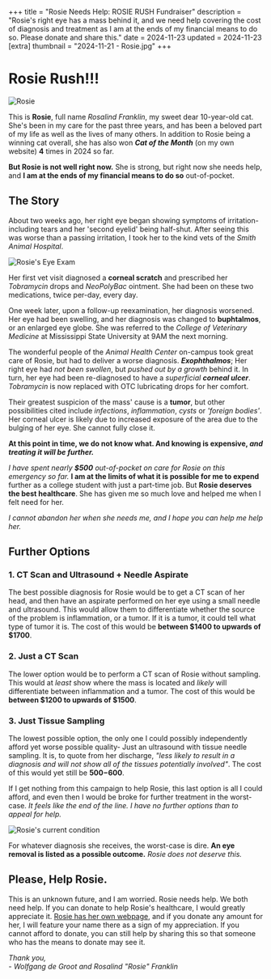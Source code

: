 +++
title = "Rosie Needs Help: ROSIE RUSH Fundraiser"
description = "Rosie's right eye has a mass behind it, and we need help covering the cost of diagnosis and treatment as I am at the ends of my financial means to do so. Please donate and share this."
date =  2024-11-23
updated = 2024-11-23
[extra]
thumbnail =   "2024-11-21 - Rosie.jpg"
+++
<!-- {{ resize_image(path="/pet/rosie/fundraiser/2024-11-21 - Rosie.jpg", width=1280, height=380, op="fit_width") }} -->
# Rosie Rush!!!
![Rosie](https://images.gofundme.com/jiBt367CdokHgCGQgSVh3rgQOFs=/720x405/https://d2g8igdw686xgo.cloudfront.net/84352667_1732327724750196_r.jpeg)

This is **Rosie**, full name *Rosalind Franklin*, my sweet dear 10-year-old cat.
She's been in my care for the past three years, and has been a beloved part of my life as well as the lives of many others.
In addition to Rosie being a winning cat overall, she has also won ***Cat of the Month*** (on my own website) **4** times in 2024 so far.

**But Rosie is not well right now.** She is strong, but right now she needs help, and **I am at the ends of my financial means to do so** out-of-pocket.

<div class="gfm-embed medium" data-url="https://www.gofundme.com/f/rosie-rush/widget/medium?sharesheet=fundraiser sidebar&attribution_id=sl:6ed2a14d-1dc1-4871-b12a-457ce5dc49f7"></div>

## The Story

About two weeks ago, her right eye began showing symptoms of irritation-
including tears and her 'second eyelid' being half-shut.
After seeing this was worse than a passing irritation, I took her to the kind vets of the *Smith Animal Hospital*.

![Rosie's Eye Exam](https://d2g8igdw686xgo.cloudfront.net/84352667_1732346259186794_r.jpeg)

Her first vet visit diagnosed a **corneal scratch** and prescribed her *Tobramycin* drops and *NeoPolyBac* ointment.
She had been on these two medications, twice per-day, every day.

One week later, upon a follow-up reexamination, her diagnosis worsened.
Her eye had been swelling, and her diagnosis was changed to **buphtalmos**, or an enlarged eye globe.
She was referred to the *College of Veterinary Medicine* at Mississippi State University at 9AM the next morning.

The wonderful people of the *Animal Health Center* on-campus took great care of Rosie, but had to deliver a worse diagnosis.
***Exophthalmos***; Her right eye had *not been swollen*, but *pushed out by a growth* behind it.
In turn, her eye had been re-diagnosed to have a *superficial **corneal ulcer***.
*Tobramycin* is now replaced with OTC lubricating drops for her comfort.

Their greatest suspicion of the mass' cause is a **tumor**,
but other possibilities cited include *infections*, *inflammation*, *cysts* or *'foreign bodies'*.
Her corneal ulcer is likely due to increased exposure of the area due to the bulging of her eye. She cannot fully close it.

**At this point in time, we do not know what. And knowing is expensive, *and treating it will be further.***

*I have spent nearly **$500** out-of-pocket on care for Rosie on this emergency so far.*
**I am at the limits of what it is possible for me to expend** further as a college student with just a part-time job.
But **Rosie deserves the best healthcare**. She has given me so much love and helped me when I felt need for her.

*I cannot abandon her when she needs me, and I hope you can help me help her.*

## Further Options
### 1. CT Scan and Ultrasound + Needle Aspirate
The best possible diagnosis for Rosie would be to get a CT scan of her head,
and then have an aspirate performed on her eye using a small needle and ultrasound.
This would allow them to differentiate whether the source of the problem is inflammation, or a tumor.
If it is a tumor, it could tell what type of tumor it is.
The cost of this would be **between $1400 to upwards of $1700**.

### 2. Just a CT Scan
The lower option would be to perform a CT scan of Rosie without sampling.
This would at *least* show where the mass is located and *likely* will differentiate between inflammation and a tumor.
The cost of this would be **between $1200 to upwards of $1500**.

### 3. Just Tissue Sampling
The lowest possible option, the only one I could possibly independently afford yet worse possible quality-
Just an ultrasound with tissue needle sampling.
It is, to quote from her discharge, *"less likely to result in a diagnosis and will not show all of the tissues potentially involved"*.
The cost of this would yet still be **$500-$600**.

If I get nothing from this campaign to help Rosie,
this last option is all I could afford, and even then I would be broke for further treatment in the worst-case.
*It feels like the end of the line. I have no further options than to appeal for help.*

![Rosie's current condition](https://d2g8igdw686xgo.cloudfront.net/84352667_1732347941281651_r.jpeg)

For whatever diagnosis she receives, the worst-case is dire.
**An eye removal is listed as a possible outcome.** *Rosie does not deserve this.*

## Please, Help Rosie.

This is an unknown future, and I am worried. Rosie needs help. We both need help.
If you can donate to help Rosie's healthcare, I would greatly appreciate it.
[Rosie has her own webpage](https://wolfgang.space/pet/rosie), and if you donate any amount for her, I will feature your name there as a sign of my appreciation.
If you cannot afford to donate, you can still help by sharing this so that someone who has the means to donate may see it.


<div class="gfm-embed medium" data-url="https://www.gofundme.com/f/rosie-rush/widget/medium?sharesheet=fundraiser sidebar&attribution_id=sl:6ed2a14d-1dc1-4871-b12a-457ce5dc49f7"></div><script defer src="https://www.gofundme.com/static/js/embed.js"></script>

_Thank you,_ \
_- Wolfgang de Groot and Rosalind "Rosie" Franklin_
